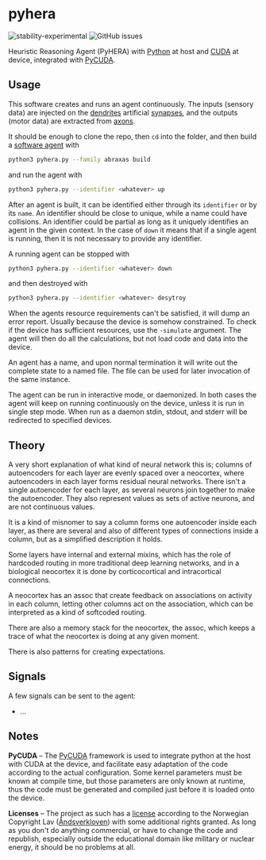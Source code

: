 # pyhera

![stability-experimental](https://img.shields.io/badge/stability-experimental-orange.svg?style=for-the-badge)
![GitHub issues](https://img.shields.io/github/issues-raw/jeblad/pyhera?style=for-the-badge)

Heuristic Reasoning Agent (PyHERA) with [Python](https://en.wikipedia.org/wiki/Python_(programming_language)) at host and [CUDA](https://en.wikipedia.org/wiki/CUDA) at device, integrated with [PyCUDA](https://documen.tician.de/pycuda/).

## Usage

This software creates and runs an agent continuously. The inputs (sensory data) are injected on the [dendrites](https://en.wikipedia.org/wiki/Dendrite) artificial [synapses](https://en.wikipedia.org/wiki/Synapse), and the outputs (motor data) are extracted from [axons](https://en.wikipedia.org/wiki/Axon).

It should be enough to clone the repo, then `cd` into the folder, and then build a [software agent](https://en.wikipedia.org/wiki/Software_agent) with

```bash
python3 pyhera.py --family abraxas build
```

and run the agent with

```bash
python3 pyhera.py --identifier <whatever> up
```

After an agent is built, it can be identified either through its `identifier` or by its `name`. An identifier should be close to unique, while a name could have collisions. An identifier could be partial as long as it uniquely identifies an agent in the given context. In the case of `down` it means that if a single agent is running, then it is not necessary to provide any identifier.

A running agent can be stopped with

```bash
python3 pyhera.py --identifier <whatever> down
```

and then destroyed with

```bash
python3 pyhera.py --identifier <whatever> desytroy
```

When the agents resource requirements can't be satisfied, it will dump an error report. Usually because the device is somehow constrained. To check if the device has sufficient resources, use the `-simulate` argument. The agent will then do all the calculations, but not load code and data into the device.

An agent has a name, and upon normal termination it will write out the complete state to a named file. The file can be used for later invocation of the same instance.

The agent can be run in interactive mode, or daemonized. In both cases the agent will keep on running continuously on the device, unless it is run in single step mode. When run as a daemon stdin, stdout, and stderr will be redirected to specified devices.

## Theory

A very short explanation of what kind of neural network this is; columns of autoencoders for each layer are evenly spaced over a neocortex, where autoencoders in each layer forms residual neural networks. There isn't a single autoencoder for each layer, as several neurons join together to make the autoencoder. They also represent values as sets of active neurons, and are not continuous values.

It is a kind of misnomer to say a column forms one autoencoder inside each layer, as there are several and also of different types of connections inside a column, but as a simplified description it holds.

Some layers have internal and external mixins, which has the role of hardcoded routing in more traditional deep learning networks, and in a biological neocortex it is done by corticocortical and intracortical connections.

A neocortex has an assoc that create feedback on associations on activity in each column, letting other columns act on the association, which can be interpreted as a kind of softcoded routing.

There are also a memory stack for the neocortex, the assoc, which keeps a trace of what the neocortex is doing at any given moment.

There is also patterns for creating expectations.

## Signals

A few signals can be sent to the agent:

  * …

## Notes

**PyCUDA** – The [PyCUDA](https://documen.tician.de/pycuda/) framework is used to integrate python at the host with CUDA at the device, and facilitate easy adaptation of the code according to the actual configuration. Some kernel parameters must be known at compile time, but those parameters are only known at runtime, thus the code must be generated and compiled just before it is loaded onto the device.

**Licenses** – The project as such has a [license](./LICENSE.md) according to the Norwegian Copyright Lav ([Åndsverkloven](https://lovdata.no/dokument/NL/lov/2018-06-15-40)) with some additional rights granted. As long as you don't do anything commercial, or have to change the code and republish, especially outside the educational domain like military or nuclear energy, it should be no problems at all.
